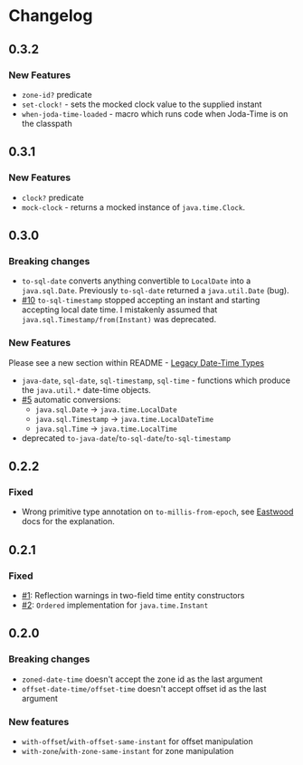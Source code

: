 # Changelog

## 0.3.2

### New Features

* `zone-id?` predicate
* `set-clock!` - sets the mocked clock value to the supplied instant
* `when-joda-time-loaded` - macro which runs code when Joda-Time is on the classpath

## 0.3.1

### New Features

* `clock?` predicate
* `mock-clock` - returns a mocked instance of `java.time.Clock`.

## 0.3.0

### Breaking changes

* `to-sql-date` converts anything convertible to `LocalDate` into a `java.sql.Date`.
  Previously `to-sql-date` returned a `java.util.Date` (bug).
* [#10](https://github.com/dm3/clojure.java-time/issues/10) `to-sql-timestamp` 
  stopped accepting an instant and starting accepting local date time. I
  mistakenly assumed that `java.sql.Timestamp/from(Instant)` was deprecated.

### New Features

Please see a new section within README - [Legacy Date-Time
Types](https://github.com/dm3/clojure.java-time#legacy-date-time-types)

* `java-date`, `sql-date`, `sql-timestamp`, `sql-time` - functions which
  produce the `java.util.*` date-time objects.
* [#5](https://github.com/dm3/clojure.java-time/issues/5) automatic conversions:
    - `java.sql.Date` -> `java.time.LocalDate`
    - `java.sql.Timestamp` -> `java.time.LocalDateTime`
    - `java.sql.Time` -> `java.time.LocalTime`
* deprecated `to-java-date`/`to-sql-date`/`to-sql-timestamp`

## 0.2.2

### Fixed

* Wrong primitive type annotation on `to-millis-from-epoch`, see
  [Eastwood](https://github.com/jonase/eastwood/blob/master/doc/README-warn-about-bad-tags.txt)
  docs for the explanation.

## 0.2.1

### Fixed

* [#1](https://github.com/dm3/clojure.java-time/issues/1): Reflection warnings in two-field time entity constructors
* [#2](https://github.com/dm3/clojure.java-time/issues/2): `Ordered` implementation for `java.time.Instant`

## 0.2.0

### Breaking changes

* `zoned-date-time` doesn't accept the zone id as the last argument
* `offset-date-time/offset-time` doesn't accept offset id as the last argument

### New features

* `with-offset`/`with-offset-same-instant` for offset manipulation
* `with-zone`/`with-zone-same-instant` for zone manipulation

